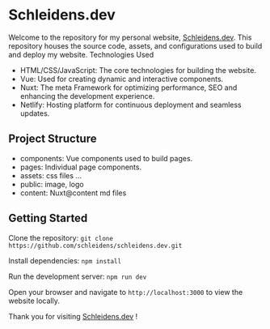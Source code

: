 # Schleidens.dev

Welcome to the repository for my personal website, [Schleidens.dev](https://schleidens.netlify.app/). This repository houses the source code, assets, and configurations used to build and deploy my website.
Technologies Used

- HTML/CSS/JavaScript: The core technologies for building the website.
- Vue: Used for creating dynamic and interactive components.
- Nuxt: The meta Framework for optimizing performance, SEO and enhancing the development experience.
- Netlify: Hosting platform for continuous deployment and seamless updates.

## Project Structure

- components: Vue components used to build pages.
- pages: Individual page components.
- assets: css files ...
- public: image, logo
- content: Nuxt@content md files


## Getting Started

Clone the repository: `git clone https://github.com/schleidens/schleidens.dev.git`

Install dependencies: `npm install`

Run the development server: `npm run dev`

Open your browser and navigate to `http://localhost:3000` to view the website locally.



Thank you for visiting [Schleidens.dev](https://schleidens.netlify.app/) !



